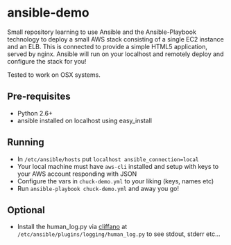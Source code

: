 # ansible-demo
Small repository learning to use Ansible and the Ansible-Playbook technology to deploy a small AWS stack consisting of a single EC2 instance and an ELB. This is connected to provide a simple HTML5 application, served by nginx. Ansible will run on your localhost and remotely deploy and configure the stack for you!  

Tested to work on OSX systems.  

## Pre-requisites
 - Python 2.6+
 - ansible installed on localhost using easy_install

## Running
 - In `/etc/ansible/hosts` put `localhost ansible_connection=local`
 - Your local machine must have `aws-cli` installed and setup with keys to your AWS account responding with JSON
 - Configure the vars in `chuck-demo.yml` to your liking (keys, names etc)
 - Run `ansible-playbook chuck-demo.yml` and away you go!

## Optional 
 - Install the human_log.py via [cliffano](https://gist.github.com/cliffano/9868180) at `/etc/ansible/plugins/logging/human_log.py` to see stdout, stderr etc...
